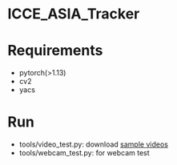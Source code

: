 # ICCE_ASIA_Tracker

# Requirements

* pytorch(>1.13)
* cv2
* yacs


# Run
* tools/video_test.py:   download [sample videos](https://drive.google.com/drive/folders/1uhF_msqb-RN4TNEsgPmnKQgPbY0i8jd-?usp=sharing)
* tools/webcam_test.py:  for webcam test 
